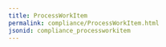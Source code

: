 ```yaml
---
title: ProcessWorkItem
permalink: compliance/ProcessWorkItem.html
jsonid: compliance_processworkitem
---
```

